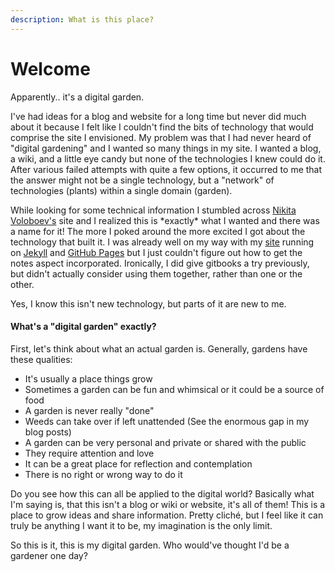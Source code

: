 ```yaml
---
description: What is this place?
---
```


# Welcome

Apparently.. it's a digital garden. &#x20;

I've had ideas for a blog and website for a long time but never did much about it because I felt like I couldn't find the bits of technology that would comprise the site I envisioned.  My problem was that I had never heard of "digital gardening" and I wanted so many things in my site.  I wanted a blog, a wiki, and a little eye candy but none of the technologies I knew could do it.  After various failed attempts with quite a few options, it occurred to me that the answer might not be a single technology, but a "network" of technologies (plants) within a single domain (garden). &#x20;

While looking for some technical information I stumbled across [Nikita Voloboev's](https://wiki.nikitavoloboev.xyz) site and I realized this is \*exactly\* what I wanted and there was a name for it!  The more I poked around the more excited I got about the technology that built it.  I was already well on my way with my [site](technology/web/how-my-site-works.md) running on  [Jekyll](https://jekyllrb.com) and [GitHub Pages](https://guides.github.com/features/pages/) but I just couldn't figure out how to get the notes aspect incorporated.  Ironically, I did give gitbooks a try previously, but didn't actually consider using them together, rather than one or the other.

Yes, I know this isn't new technology, but parts of it are new to me.

#### What's a "digital garden" exactly? &#x20;

First, let's think about what an actual garden is.  Generally, gardens have these qualities:

* It's usually a place things grow
* Sometimes a garden can be fun and whimsical or it could be a source of food
* A garden is never really "done"
* Weeds can take over if left unattended (See the enormous gap in my blog posts)
* A garden can be very personal and private or shared with the public
* They require attention and love
* It can be a great place for reflection and contemplation
* There is no right or wrong way to do it

Do you see how this can all be applied to the digital world?  Basically what I'm saying is, that this isn't a blog or wiki or website, it's all of them! This is a place to grow ideas and share information.  Pretty cliché, but I feel like it can truly be anything I want it to be, my imagination is the only limit. &#x20;

So this is it, this is my digital garden.  Who would've thought I'd be a gardener one day?







